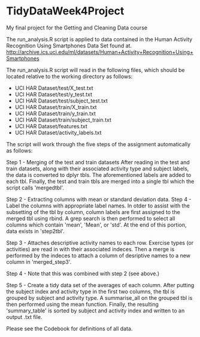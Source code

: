# TidyDataWeek4Project
My final project for the Getting and Cleaning Data course

The run_analysis.R script is applied to data contained in the Human Activity Recognition Using Smartphones Data Set found at. http://archive.ics.uci.edu/ml/datasets/Human+Activity+Recognition+Using+Smartphones

The run_analysis.R script will read in the following files, which should be located relative to the working directory as follows:
* UCI HAR Dataset/test/X_test.txt
* UCI HAR Dataset/test/y_test.txt
* UCI HAR Dataset/test/subject_test.txt
* UCI HAR Dataset/train/X_train.txt
* UCI HAR Dataset/train/y_train.txt
* UCI HAR Dataset/train/subject_train.txt
* UCI HAR Dataset/features.txt
* UCI HAR Dataset/activity_labels.txt

The script will work through the five steps of the assignment automatically as follows:

Step 1 - Merging of the test and train datasets
After reading in the test and train datasets, along with their associated activity type and subject labels, the data is converted to dplyr tbls.  The aforementioned labels are added to each tbl.  Finally, the test and train tbls are merged into a single tbl which the script calls 'mergedtbl'.

Step 2 - Extracting columns with mean or standard deviation data.
Step 4 - Label the columns with appropriate label names.
In otder to assist with the subsetting of the tbl by column, column labels are first assigned to the merged tbl using rbind.  A grep search is then performed to select all columns which contain 'mean', 'Mean', or 'std'.  At the end of this portion, data exists in 'step2tbl'.

Step 3 - Attaches descriptive activity names to each row.
Exercise types (or activities) are read in with their associated indeces.  Then a merge is performed by the indeces to attach a column of desriptive names to a new column in 'merged_step3'.

Step 4 - Note that this was combined with step 2 (see above.)

Step 5 - Create a tidy data set of the averages of each column.
After putting the subject index and activity type in the first two columns, the tbl is grouped by subject and activity type.  A summarise_all on the grouped tbl is then performed using the mean function.  Finally, the resulting 'summary_table' is sorted by subject and activity index and written to an output .txt file.

Please see the Codebook for definitions of all data.
